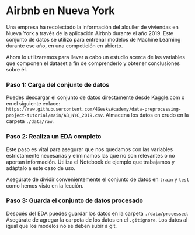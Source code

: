 # Airbnb en Nueva York

Una empresa ha recolectado la información del alquiler de viviendas en Nueva York a través de la aplicación Airbnb durante el año 2019. Este conjunto de datos se utilizó para entrenar modelos de Machine Learning durante ese año, en una competición en abierto.

Ahora lo utilizaremos para llevar a cabo un estudio acerca de las variables que componen el dataset a fin de comprenderlo y obtener conclusiones sobre él.

### Paso 1: Carga del conjunto de datos

Puedes descargar el conjunto de datos directamente desde Kaggle.com o en el siguiente enlace: `https://raw.githubusercontent.com/4GeeksAcademy/data-preprocessing-project-tutorial/main/AB_NYC_2019.csv`. Almacena los datos en crudo en la carpeta `./data/raw`.

### Paso 2: Realiza un EDA completo

Este paso es vital para asegurar que nos quedamos con las variables estrictamente necesarias y eliminamos las que no son relevantes o no aportan información. Utiliza el Notebook de ejemplo que trabajamos y adáptalo a este caso de uso.

Asegúrate de dividir convenientemente el conjunto de datos en `train` y `test` como hemos visto en la lección.

### Paso 3: Guarda el conjunto de datos procesado

Después del EDA puedes guardar los datos en la carpeta `./data/processed`. Asegúrate de agregar la carpeta de los datos en el `.gitignore`. Los datos al igual que los modelos no se deben subir a git.
